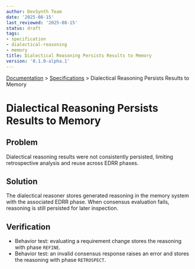 ```yaml
---
author: DevSynth Team
date: '2025-08-15'
last_reviewed: '2025-08-15'
status: draft
tags:
- specification
- dialectical-reasoning
- memory
title: Dialectical Reasoning Persists Results to Memory
version: '0.1.0-alpha.1'
---
```

<div class="breadcrumbs">
<a href="../index.md">Documentation</a> &gt; <a href="index.md">Specifications</a> &gt; Dialectical Reasoning Persists Results to Memory
</div>

# Dialectical Reasoning Persists Results to Memory

## Problem

Dialectical reasoning results were not consistently persisted, limiting retrospective analysis and reuse across EDRR phases.

## Solution

The dialectical reasoner stores generated reasoning in the memory system with the associated EDRR phase. When consensus evaluation fails, reasoning is still persisted for later inspection.

## Verification

- Behavior test: evaluating a requirement change stores the reasoning with phase `REFINE`.
- Behavior test: an invalid consensus response raises an error and stores the reasoning with phase `RETROSPECT`.
